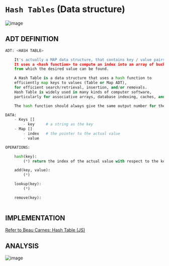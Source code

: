 # `Hash Tables` (Data structure)

![image](https://user-images.githubusercontent.com/14041622/48755855-ce675a80-ecd1-11e8-8481-d738cca3e8fe.png)

## ADT DEFINITION

```py
ADT: <HASH TABLE>

    It's actually a MAP data structure, that contains key / value pairs. 
    It uses a <hash function> to compute an index into an array of buckets or slots, 
    from which the desired value can be found.

    A Hash Table is a data structure that uses a hash function to 
    efficiently map keys to values (Table or Map ADT), 
    for efficient search/retrieval, insertion, and/or removals.
    Hash Table is widely used in many kinds of computer software, 
    particularly for associative arrays, database indexing, caches, and sets.

    The hash function should always give the same output number for the same input.

DATA:
    - Keys []
        - key     # a string as the key
    - Map []
        - index   # the pointer to the actual value
        - value

OPERATIONS:

    hash(key):
        (*) return the index of the actual value with respect to the key.

    add(key, value):
        (*) 

    lookup(key):
        (*) 

    remove(key):
        

```


## IMPLEMENTATION

[Refer to Beau Carnes: Hash Table (JS)](https://codepen.io/beaucarnes/pen/VbYGMb?editors=0011)

## ANALYSIS

![image](https://user-images.githubusercontent.com/14041622/48755997-68c79e00-ecd2-11e8-9b42-b7091b6200cf.png)
